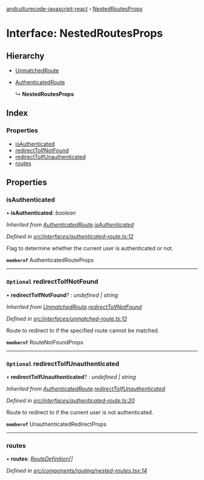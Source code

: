 [andculturecode-javascript-react](../README.md) › [NestedRoutesProps](nestedroutesprops.md)

# Interface: NestedRoutesProps

## Hierarchy

-   [UnmatchedRoute](unmatchedroute.md)

-   [AuthenticatedRoute](authenticatedroute.md)

    ↳ **NestedRoutesProps**

## Index

### Properties

-   [isAuthenticated](nestedroutesprops.md#isauthenticated)
-   [redirectToIfNotFound](nestedroutesprops.md#optional-redirecttoifnotfound)
-   [redirectToIfUnauthenticated](nestedroutesprops.md#optional-redirecttoifunauthenticated)
-   [routes](nestedroutesprops.md#routes)

## Properties

### isAuthenticated

• **isAuthenticated**: _boolean_

_Inherited from [AuthenticatedRoute](authenticatedroute.md).[isAuthenticated](authenticatedroute.md#isauthenticated)_

_Defined in [src/interfaces/authenticated-route.ts:12](https://github.com/AndcultureCode/AndcultureCode.JavaScript.React/blob/0523074/src/interfaces/authenticated-route.ts#L12)_

Flag to determine whether the current user is authenticated or not.

**`memberof`** AuthenticatedRouteProps

---

### `Optional` redirectToIfNotFound

• **redirectToIfNotFound**? : _undefined | string_

_Inherited from [UnmatchedRoute](unmatchedroute.md).[redirectToIfNotFound](unmatchedroute.md#optional-redirecttoifnotfound)_

_Defined in [src/interfaces/unmatched-route.ts:12](https://github.com/AndcultureCode/AndcultureCode.JavaScript.React/blob/0523074/src/interfaces/unmatched-route.ts#L12)_

Route to redirect to if the specified route cannot be matched.

**`memberof`** RouteNotFoundProps

---

### `Optional` redirectToIfUnauthenticated

• **redirectToIfUnauthenticated**? : _undefined | string_

_Inherited from [AuthenticatedRoute](authenticatedroute.md).[redirectToIfUnauthenticated](authenticatedroute.md#optional-redirecttoifunauthenticated)_

_Defined in [src/interfaces/authenticated-route.ts:20](https://github.com/AndcultureCode/AndcultureCode.JavaScript.React/blob/0523074/src/interfaces/authenticated-route.ts#L20)_

Route to redirect to if the current user is not authenticated.

**`memberof`** UnauthenticatedRedirectProps

---

### routes

• **routes**: _[RouteDefinition](routedefinition.md)[]_

_Defined in [src/components/routing/nested-routes.tsx:14](https://github.com/AndcultureCode/AndcultureCode.JavaScript.React/blob/0523074/src/components/routing/nested-routes.tsx#L14)_
